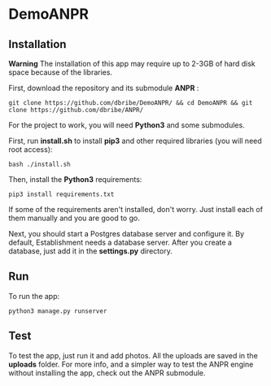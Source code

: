 # DemoANPR

## Installation

**Warning**
The installation of this app may require up to 2-3GB of hard disk space because of the libraries.

First, download the repository and its submodule **ANPR** :

```git clone https://github.com/dbribe/DemoANPR/ && cd DemoANPR && git clone https://github.com/dbribe/ANPR/```

For the project to work, you will need **Python3** and some submodules.

First, run **install.sh** to install **pip3** and other required libraries (you will need root access):

```bash ./install.sh```

Then, install the **Python3** requirements:

```pip3 install requirements.txt```

If some of the requirements aren't installed, don't worry. Just install each of them manually and you are good to go.

Next, you should start a Postgres database server and configure it. By default, Establishment needs a database server.
After you create a database, just add it in the **settings.py** directory.

## Run

To run the app:

```python3 manage.py runserver```

## Test

To test the app, just run it and add photos. All the uploads are saved in the **uploads** folder. For more info, and a simpler way to test the ANPR engine without installing the app, check out the ANPR submodule.

